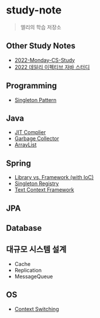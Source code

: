 # study-note

> 엘리의 학습 저장소

## Other Study Notes

- [2022-Monday-CS-Study](https://github.com/woowacourse-study/2022-Monday-CS-Study)
- [2022 데일리 이펙티브 자바 스터디](https://github.com/woowacourse-study/2022-daily-effective-java)

## Programming

- [Singleton Pattern](https://github.com/woowacourse-study/2022-Monday-CS-Study/blob/main/Design/1.md)

## Java

- [JIT Complier](./java/jit-compiler.md)
- [Garbage Collector](https://github.com/woowacourse-study/2022-Monday-CS-Study/blob/main/Java/2.md)
- [ArrayList](https://github.com/woowacourse-study/2022-Monday-CS-Study/blob/main/Java/40.md)

## Spring

- [Library vs. Framework (with IoC)](./spring/library-framework.md)
- [Singleton Registry](./spring/singleton-registry.md)
- [Text Context Framework](./spring/test-context-framwork.md)

## JPA

## Database

## 대규모 시스템 설계

- Cache
- Replication
- MessageQueue

## OS

- [Context Switching](https://github.com/woowacourse-study/2022-Monday-CS-Study/blob/main/OperatingSystem/16.md)


